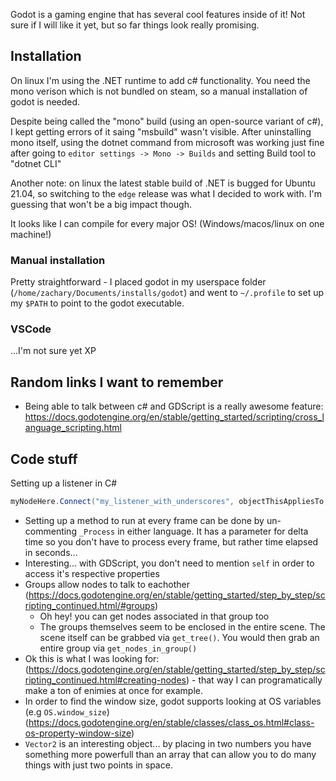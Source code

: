 Godot is a gaming engine that has several cool features inside of it! Not sure if I will like it yet, but so far things look really promising.

## Installation

On linux I'm using the .NET runtime to add c# functionality. You need the mono verison which is not bundled on steam, so a manual installation of godot is needed.

Despite being called the "mono" build (using an open-source variant of c#), I kept getting errors of it saing "msbuild" wasn't visible. After uninstalling mono itself, using the dotnet command from microsoft was working just fine after going to `editor settings -> Mono -> Builds` and setting Build tool to "dotnet CLI"

Another note: on linux the latest stable build of .NET is bugged for Ubuntu 21.04, so switching to the `edge` release was what I decided to work with. I'm guessing that won't be a big impact though.

It looks like I can compile for every major OS! (Windows/macos/linux on one machine!)

### Manual installation

Pretty straightforward - I placed godot in my userspace folder (`/home/zachary/Documents/installs/godot`) and went to `~/.profile` to set up my `$PATH` to point to the godot executable.

### VSCode

...I'm not sure yet XP

## Random links I want to remember

* Being able to talk between c# and GDScript is a really awesome feature: https://docs.godotengine.org/en/stable/getting_started/scripting/cross_language_scripting.html

## Code stuff

Setting up a listener in C#

```c#
myNodeHere.Connect("my_listener_with_underscores", objectThisAppliesTo, nameOf(_aMethodThatRunsWhenTheListenerHappens))
```

* Setting up a method to run at every frame can be done by un-commenting `_Process` in either language. It has a parameter for delta time so you don't have to process every frame, but rather time elapsed in seconds...
* Interesting... with GDScript, you don't need to mention `self` in order to access it's respective properties
* Groups allow nodes to talk to eachother (https://docs.godotengine.org/en/stable/getting_started/step_by_step/scripting_continued.html/#groups)
    * Oh hey! you can get nodes associated in that group too
    * The groups themselves seem to be enclosed in the entire scene. The scene itself can be grabbed via `get_tree()`. You would then grab an entire group via `get_nodes_in_group()`
* Ok this is what I was looking for: (https://docs.godotengine.org/en/stable/getting_started/step_by_step/scripting_continued.html#creating-nodes) - that way I can programatically make a ton of enimies at once for example.
* In order to find the window size, godot supports looking at OS variables (e.g `OS.window_size`) (https://docs.godotengine.org/en/stable/classes/class_os.html#class-os-property-window-size)
* `Vector2` is an interesting object... by placing in two numbers you have something more powerfull than an array that can allow you to do many things with just two points in space.